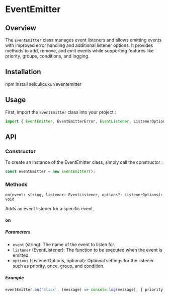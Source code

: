 # EventEmitter

## Overview

The `EventEmitter` class manages event listeners and allows emitting events with improved error handling and additional listener options. It provides methods to add, remove, and emit events while supporting features like priority, groups, conditions, and logging.

## Installation

npm install selcukcukur/eventemitter

## Usage

First, import the `EventEmitter` class into your project :

```typescript
import { EventEmitter, EventEmitterError, EventListener, ListenerOptions, IEventEmitter } from 'your-event-emitter-package';
```

## API

### Constructor

To create an instance of the EventEmitter class, simply call the constructor :

```typescript
const eventEmitter = new EventEmitter();
```

### Methods

`on(event: string, listener: EventListener, options?: ListenerOptions): void`

Adds an event listener for a specific event.

#### on 
##### Parameters
- `event` (string): The name of the event to listen for.
- `listener` (EventListener): The function to be executed when the event is emitted.
- `options` (ListenerOptions, optional): Optional settings for the listener such as priority, once, group, and condition.

##### Example

```typescript
eventEmitter.on('click', (message) => console.log(message), { priority: 1, once: true, group: 'exampleGroup', condition: (msg) => msg !== '' });
```

